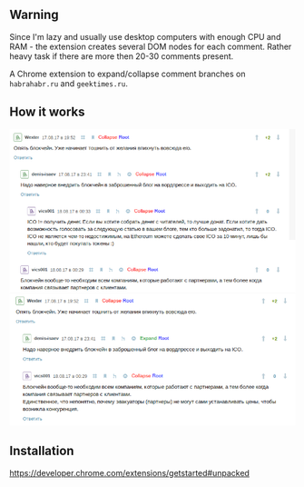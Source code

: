 ## Warning
Since I'm lazy and usually use desktop computers with enough CPU and RAM - the extension creates several DOM nodes for each comment. Rather heavy task if there are more then 20-30 comments present.

A Chrome extension to expand/collapse comment branches on `habrahabr.ru` and `geektimes.ru`.


## How it works

![Collapse](https://raw.githubusercontent.com/ravendyg/habr-collapse/master/collapse.png)
![Expand](https://raw.githubusercontent.com/ravendyg/habr-collapse/master/expand.png)



## Installation

https://developer.chrome.com/extensions/getstarted#unpacked
